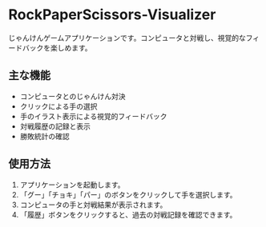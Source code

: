 # RockPaperScissors-Visualizer

じゃんけんゲームアプリケーションです。コンピュータと対戦し、視覚的なフィードバックを楽しめます。

## 主な機能

- コンピュータとのじゃんけん対決
- クリックによる手の選択
- 手のイラスト表示による視覚的フィードバック
- 対戦履歴の記録と表示
- 勝敗統計の確認

## 使用方法

1. アプリケーションを起動します。
2. 「グー」「チョキ」「パー」のボタンをクリックして手を選択します。
3. コンピュータの手と対戦結果が表示されます。
4. 「履歴」ボタンをクリックすると、過去の対戦記録を確認できます。
